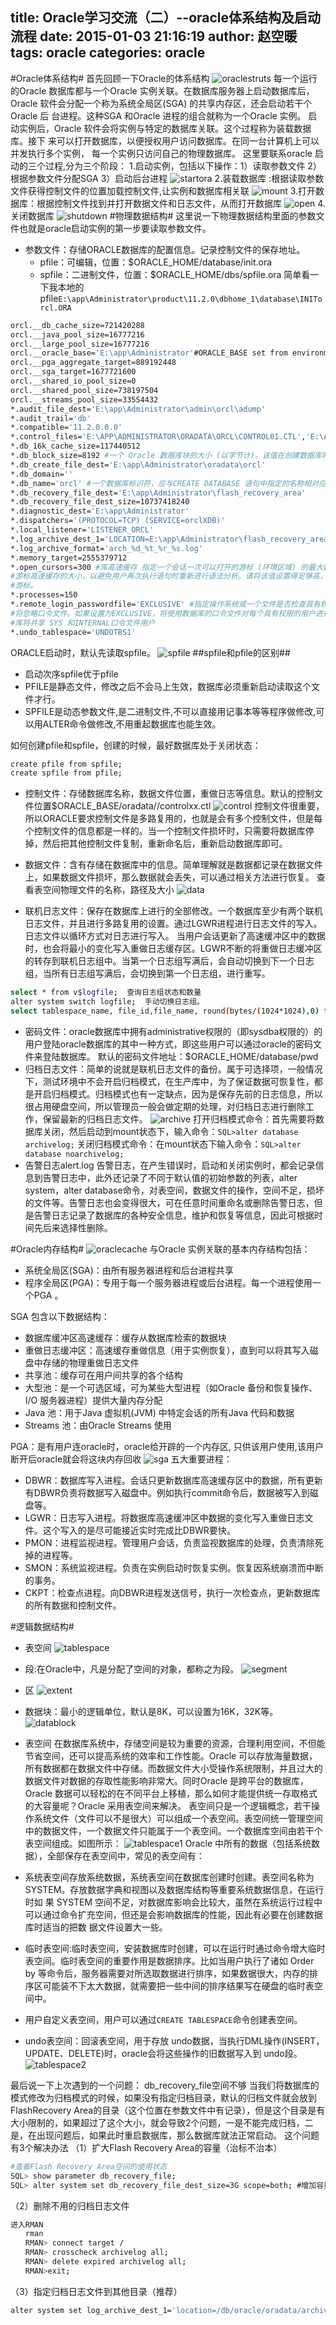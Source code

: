 title: Oracle学习交流（二）--oracle体系结构及启动流程
date: 2015-01-03 21:16:19
author: 赵空暖
tags: oracle
categories: oracle
---
#Oracle体系结构#
首先回顾一下Oracle的体系结构
![oraclestruts](/image/oraclestruts.png)
每一个运行的Oracle 数据库都与一个Oracle 实例关联。在数据库服务器上启动数据库后，
Oracle 软件会分配一个称为系统全局区(SGA) 的共享内存区，还会启动若干个Oracle 后
台进程。这种SGA 和Oracle 进程的组合就称为一个Oracle 实例。
启动实例后，Oracle 软件会将实例与特定的数据库关联。这个过程称为装载数据库。接下
来可以打开数据库，以便授权用户访问数据库。在同一台计算机上可以并发执行多个实例，
每一个实例只访问自己的物理数据库。
这里要联系oracle 启动的三个过程,分为三个阶段：
1.启动实例，包括以下操作：1）读取参数文件  2）根据参数文件分配SGA  3）启动后台进程
![startora](/image/startora.png)
2.装载数据库 :根据读取参数文件获得控制文件的位置加载控制文件,让实例和数据库相关联
![mount](/image/mount.png)
3.打开数据库：根据控制文件找到并打开数据文件和日志文件，从而打开数据库
![open](/image/openora.png)
4.关闭数据库
![shutdown](/image/shutdown.png)
#物理数据结构#
这里说一下物理数据结构里面的参数文件也就是oracle启动实例的第一步要读取参数文件。
* 参数文件：存储ORACLE数据库的配置信息。记录控制文件的保存地址。
	* pfile：可编辑，位置：$ORACLE_HOME/database/init<SID>.ora
	* spfile：二进制文件，位置：$ORACLE_HOME/dbs/spfile<SID>.ora
简单看一下我本地的pfile`E:\app\Administrator\product\11.2.0\dbhome_1\database\INITorcl.ORA`
```bash
orcl.__db_cache_size=721420288
orcl.__java_pool_size=16777216
orcl.__large_pool_size=16777216
orcl.__oracle_base='E:\app\Administrator'#ORACLE_BASE set from environment
orcl.__pga_aggregate_target=889192448
orcl.__sga_target=1677721600
orcl.__shared_io_pool_size=0
orcl.__shared_pool_size=738197504
orcl.__streams_pool_size=33554432
*.audit_file_dest='E:\app\Administrator\admin\orcl\adump'
*.audit_trail='db'
*.compatible='11.2.0.0.0'
*.control_files='E:\APP\ADMINISTRATOR\ORADATA\ORCL\CONTROL01.CTL','E:\APP\ADMINISTRATOR\FLASH_RECOVERY_AREA\ORCL\CONTROL02.CTL'  #Restore Controlfile
*.db_16k_cache_size=117440512
*.db_block_size=8192 #一个 Oracle 数据库块的大小 (以字节计)。该值在创建数据库时设置，而且此后无法更改。
*.db_create_file_dest='E:\app\Administrator\oradata\orcl'
*.db_domain=''
*.db_name='orcl' #一个数据库标识符，应与CREATE DATABASE 语句中指定的名称相对应
*.db_recovery_file_dest='E:\app\Administrator\flash_recovery_area'
*.db_recovery_file_dest_size=10737418240
*.diagnostic_dest='E:\app\Administrator'
*.dispatchers='(PROTOCOL=TCP) (SERVICE=orclXDB)'
*.local_listener='LISTENER_ORCL'
*.log_archive_dest_1='LOCATION=E:\app\Administrator\flash_recovery_area'
*.log_archive_format='arch_%d_%t_%r_%s.log'
*.memory_target=2555379712
*.open_cursors=300 #库高速缓存 指定一个会话一次可以打开的游标 (环境区域) 的最大数量，并且限制 PL/SQL 使用的 PL/SQL 
#游标高速缓存的大小，以避免用户再次执行语句时重新进行语法分析。请将该值设置得足够高，这样才能防止应用程序耗尽打开的
#游标。              
*.processes=150
*.remote_login_passwordfile='EXCLUSIVE' #指定操作系统或一个文件是否检查具有权限的用户的口令。如果设置为 NONE，Oracle
#将忽略口令文件。如果设置为EXCLUSIVE，将使用数据库的口令文件对每个具有权限的用户进行验证。如果设置为SHARED，多个数据
#库将共享 SYS 和INTERNAL口令文件用户
*.undo_tablespace='UNDOTBS1'
```
ORACLE启动时，默认先读取spfile。
![spfile](/image/spfile.png)
##spfile和pfile的区别##
* 启动次序spfile优于pfile
* PFILE是静态文件，修改之后不会马上生效，数据库必须重新启动读取这个文件才行。
* SPFILE是动态参数文件,是二进制文件,不可以直接用记事本等等程序做修改,可以用ALTER命令做修改,不用重起数据库也能生效。

如何创建pfile和spfile，创建的时候，最好数据库处于关闭状态：
```bash
create pfile from spfile;
create spfile from pfile;
```

* 控制文件：存储数据库名称，数据文件位置，重做日志等信息。默认的控制文件位置$ORACLE_BASE/oradata/<SID>/controlxx.ctl
![control](/image/control.png)
控制文件很重要，所以ORACLE要求控制文件是多路复用的，也就是会有多个控制文件，但是每个控制文件的信息都是一样的。当一个控制文件损坏时，只需要将数据库停掉，然后把其他控制文件复制，重新命名后，重新启动数据库即可。

* 数据文件：含有存储在数据库中的信息。简单理解就是数据都记录在数据文件上，如果数据文件损坏，那么数据就会丢失，可以通过相关方法进行恢复。
查看表空间物理文件的名称，路径及大小
![data](/image/data.png)
* 联机日志文件：保存在数据库上进行的全部修改。一个数据库至少有两个联机日志文件，并且进行多路复用的设置。通过LGWR进程进行日志文件的写入。
日志文件以循环方式对日志进行写入。
当用户会话更新了高速缓冲区中的数据时，也会将最小的变化写入重做日志缓存区。LGWR不断的将重做日志缓冲区的转存到联机日志组中。当第一个日志组写满后，会自动切换到下一个日志组，当所有日志组写满后，会切换到第一个日志组，进行重写。
```bash
select * from v$logfile;  查询日志组状态和数量
alter system switch logfile;  手动切换日志组。
select tablespace_name, file_id,file_name, round(bytes/(1024*1024),0) total_space from dba_data_files order by tablespace_name;
```
* 密码文件：oracle数据库中拥有administrative权限的（即sysdba权限的）的用户登陆oracle数据库的其中一种方式，即这些用户可以通过oracle的密码文件来登陆数据库。
默认的密码文件地址：$ORACLE_HOME/database/pwd<SID>
* 归档日志文件：简单的说就是联机日志文件的备份。属于可选择项，一般情况下，测试环境中不会开启归档模式，在生产库中，为了保证数据可恢复性，都是开启归档模式。归档模式也有一定缺点，因为是保存先前的日志信息，所以很占用硬盘空间，所以管理员一般会做定期的处理，对归档日志进行删除工作，保留最新的归档日志文件。
![archive](/image/archive.png)
打开归档模式命令：首先需要将数据库关闭，然后启动到mount状态下，输入命令：`SQL>alter database archivelog;`
关闭归档模式命令：在mount状态下输入命令：`SQL>alter database noarchivelog; `
* 告警日志alert.log
告警日志，在产生错误时，启动和关闭实例时，都会记录信息到告警日志中，此外还记录了不同于默认值的初始参数的列表，alter system，alter database命令，对表空间，数据文件的操作，空间不足，损坏的文件等。告警日志也会变得很大，可在任意时间重命名或删除告警日志，但是告警日志记录了数据库的各种安全信息，维护和恢复等信息，因此可根据时间先后来选择性删除。

#Oracle内存结构#
![oraclecache](/image/oraclecache.png)
与Oracle 实例关联的基本内存结构包括：
* 系统全局区(SGA)：由所有服务器进程和后台进程共享
* 程序全局区(PGA)：专用于每一个服务器进程或后台进程。每一个进程使用一个PGA 。

SGA 包含以下数据结构：
* 数据库缓冲区高速缓存：缓存从数据库检索的数据块
* 重做日志缓冲区：高速缓存重做信息（用于实例恢复），直到可以将其写入磁盘中存储的物理重做日志文件
* 共享池：缓存可在用户间共享的各个结构
* 大型池：是一个可选区域，可为某些大型进程（如Oracle 备份和恢复操作、I/O 服务器进程）提供大量内存分配
* Java 池：用于Java 虚拟机(JVM) 中特定会话的所有Java 代码和数据
* Streams 池：由Oracle Streams 使用

PGA：是有用户连oracle时，oracle给开辟的一个内存区, 只供该用户使用,该用户断开后oracle就会将这块内存回收
![sga](/image/sga.png)
五大重要进程：
* DBWR：数据库写入进程。会话只更新数据库高速缓存区中的数据，所有更新有DBWR负责将数据写入磁盘中。例如执行commit命令后，数据被写入到磁盘等。
* LGWR：日志写入进程。将数据库高速缓冲区中数据的变化写入重做日志文件。这个写入的是尽可能接近实时完成比DBWR要快。
* PMON：进程监视进程。管理用户会话，负责监视数据库的处理，负责清除死掉的进程等。
* SMON：系统监视进程。负责在实例启动时恢复实例。恢复因系统崩溃而中断的事务。
* CKPT：检查点进程。向DBWR进程发送信号，执行一次检查点，更新数据库的所有数据和控制文件。

#逻辑数据结构#
* 表空间
![tablespace](/image/tablespace.png)
* 段:在Oracle中，凡是分配了空间的对象，都称之为段。
![segment](/image/segment.png)
* 区
![extent](/image/extent.png)
* 数据块：最小的逻辑单位，默认是8K，可以设置为16K，32K等。
![datablock](/image/datablock.png)

* 表空间
在数据库系统中，存储空间是较为重要的资源，合理利用空间，不但能节省空间，还可以提高系统的效率和工作性能。Oracle 可以存放海量数据，所有数据都在数据文件中存储。而数据文件大小受操作系统限制，并且过大的数据文件对数据的存取性能影响非常大。同时Oracle 是跨平台的数据库，Oracle 数据可以轻松的在不同平台上移植，那么如何才能提供统一存取格式的大容量呢？Oracle 采用表空间来解决。
表空间只是一个逻辑概念，若干操作系统文件（文件可以不是很大）可以组成一个表空间。表空间统一管理空间中的数据文件，一个数据文件只能属于一个表空间。一个数据库空间由若干个表空间组成。如图所示：
![tablespace1](/image/tablespace1.png)
Oracle 中所有的数据（包括系统数据），全部保存在表空间中，常见的表空间有：
* 系统表空间存放系统数据，系统表空间在数据库创建时创建。表空间名称为SYSTEM。存放数据字典和视图以及数据库结构等重要系统数据信息，在运行时如
果 SYSTEM 空间不足，对数据库影响会比较大，虽然在系统运行过程中可以通过命令扩充空间，但还是会影响数据库的性能，因此有必要在创建数据库时适当的把数
据文件设置大一些。
* 临时表空间:临时表空间，安装数据库时创建，可以在运行时通过命令增大临时表空间。临时表空间的重要作用是数据排序。比如当用户执行了诸如 Order by 等命令后，服务器需要对所选取数据进行排序，如果数据很大，内存的排序区可能装不下太大数据，就需要把一些中间的排序结果写在硬盘的临时表空间中。
* 用户自定义表空间，用户可以通过`CREATE TABLESPACE`命令创建表空间。
* undo表空间：回滚表空间，用于存放 undo数据，当执行DML操作(INSERT，UPDATE、DELETE)时，oracle会将这些操作的旧数据写入到 undo段。
![tablespace2](/image/tablespace2.png)

最后说一下上次遇到的一个问题：
db_recovery_file空间不够
当我们将数据库的模式修改为归档模式的时候，如果没有指定归档目录，默认的归档文件就会放到FlashRecovery Area的目录（这个位置在参数文件中有记录），但是这个目录是有大小限制的，如果超过了这个大小，就会导致2个问题，一是不能完成归档，二是，在出现问题后，如果此时重启数据库，那么数据库就法正常启动。
这个问题有3个解决办法
（1）扩大Flash Recovery Area的容量（治标不治本）
```bash
#查看Flash Recovery Area空间的使用状态
SQL> show parameter db_recovery_file;
SQL> alter system set db_recovery_file_dest_size=3G scope=both; #增加容量    
```
（2）删除不用的归档日志文件
```bash
进入RMAN
　　rman
　　RMAN> connect target /
　　RMAN> crosscheck archivelog all;
　　RMAN> delete expired archivelog all;
　　RMAN>exit;
```
（3）指定归档日志文件到其他目录（推荐）
```bash
alter system set log_archive_dest_1='location=/db/oracle/oradata/archive_log'
```


